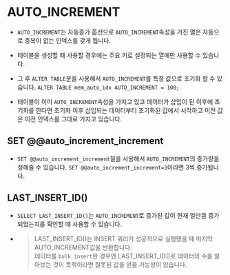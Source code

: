 # AUTO_INCREMENT

- `AUTO_INCREMENT`는 자동증가 옵션으로 `AUTO_INCREMENT`속성을 가진 열은 자동으로 중복이 없는 인덱스를 갖게 됩니다.

- 테이블을 생성할 때 사용할 경우에는 주요 키로 설정되는 열에만 사용할 수 있습니다.

- 그 후 `ALTER TABLE`문을 사용해서 `AUTO_INCREMENT`를 특정 값으로 초기화 할 수 있습니다. `ALTER TABLE mem_auto_idx AUTO_INCREMENT = 100;`

- 테이블이 이미 `AUTO_INCREMENT`속성을 가지고 있고 데이터가 삽입이 된 이후에 초기화를 한다면 초기화 이후 삽입되는 데이터부터 초기화된 값에서 시작하고 이전 값은 이전 인덱스를 그대로 가지고 있습니다.

## SET @@auto_increment_increment

- `SET @@auto_increment_increment`절을 사용해서 `AUTO_INCREMENT`의 증가량을 정해줄 수 있습니다. `SET @@auto_increment_increment=3`이라면 3씩 증가됩니다.

## LAST_INSERT_ID()

- `SELECT LAST_INSERT_ID()`는 `AUTO_INCREMENT`로 증가된 값이 현재 얼만큼 증가되었는지를 확인할 때 사용할 수 있습니다.

- > LAST_INSERT_ID()는 INSERT 쿼리가 성공적으로 실행됐을 때 마지막 AUTO_INCREMENT값을 반환합니다.  
  > 데이터를 `bulk insert`한 경우엔 LAST_INSERT_ID()로 데이터의 수를 알아보는 것이 목적이라면 잘못된 값을 얻을 가능성이 있습니다.
